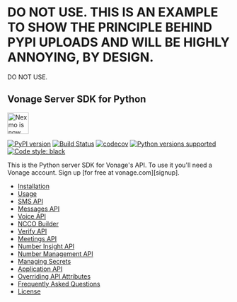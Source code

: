 # DO NOT USE. THIS IS AN EXAMPLE TO SHOW THE PRINCIPLE BEHIND PYPI UPLOADS AND WILL BE HIGHLY ANNOYING, BY DESIGN.

DO NOT USE.

## Vonage Server SDK for Python

<img src="https://developer.nexmo.com/assets/images/Vonage_Nexmo.svg" height="48px" alt="Nexmo is now known as Vonage" />

[![PyPI version](https://badge.fury.io/py/vonage.svg)](https://badge.fury.io/py/vonage)
[![Build Status](https://github.com/Vonage/vonage-python-sdk/workflows/Build/badge.svg)](https://github.com/Vonage/vonage-python-sdk/actions)
[![codecov](https://codecov.io/gh/Vonage/vonage-python-sdk/branch/master/graph/badge.svg)](https://codecov.io/gh/Vonage/vonage-python-sdk)
[![Python versions supported](https://img.shields.io/pypi/pyversions/vonage.svg)](https://pypi.python.org/pypi/vonage)
[![Code style: black](https://img.shields.io/badge/code%20style-black-000000.svg)](https://github.com/ambv/black)

This is the Python server SDK for Vonage's API. To use it you'll
need a Vonage account. Sign up [for free at vonage.com][signup].

- [Installation](#installation)
- [Usage](#usage)
- [SMS API](#sms-api)
- [Messages API](#messages-api)
- [Voice API](#voice-api)
- [NCCO Builder](#ncco-builder)
- [Verify API](#verify-api)
- [Meetings API](#meetings-api)
- [Number Insight API](#number-insight-api)
- [Number Management API](#number-management-api)
- [Managing Secrets](#managing-secrets)
- [Application API](#application-api)
- [Overriding API Attributes](#overriding-api-attributes)
- [Frequently Asked Questions](#frequently-asked-questions)
- [License](#license)

